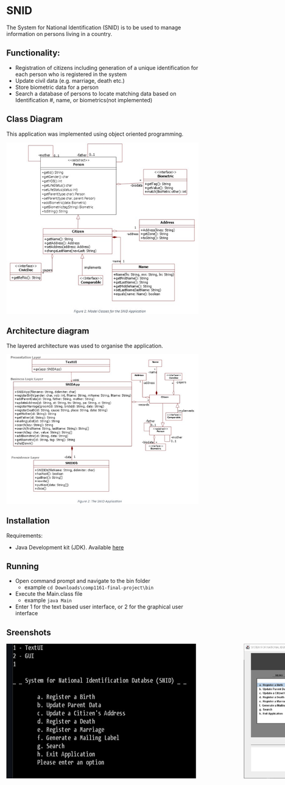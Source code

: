 # SNID

The System for National Identification (SNID) is to be used to manage information on persons living in a country. 

## Functionality:
 - Registration of citizens including generation of a unique identification for each person who is registered in the system 
 - Update civil data (e.g. marriage, death etc.) 
 - Store biometric data for a person 
 - Search a database of persons to locate matching data based on Identification #, name, or biometrics(not implemented)
  
## Class Diagram
This application was implemented using object oriented programming.

![alt text](/img/class.jpg "Class diagram")
  
## Architecture diagram
The layered architecture was used to organise the application.

![alt text](/img/architecture.jpg "Architecture diagram")
  
## Installation
Requirements:
 - Java Development kit (JDK). Available [here](https://www.oracle.com/java/technologies/downloads/#jdk18-windows) 
  
## Running
 - Open command prompt and navigate to the bin folder
   - example `cd Downloads\comp1161-final-project\bin`
 - Execute the Main.class file
   - example `java Main`
 -  Enter 1 for the text based user interface, or 2 for the graphical user interface
  
## Sreenshots
<div style="display:flex; flex-direction:row; gap:9em;">
<img src="/img/textui.jpg" width="500" height="auto">
<img src="/img/gui.jpg" width="500" height="auto">
<img src="/img/search.jpg" width="500" height="auto">
<img src="/img/search-2.jpg" width="500" height="auto">
</div>
